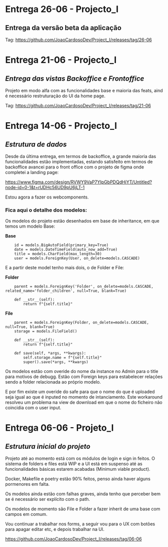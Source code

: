 # Entrega 26-06 - Projecto_I

## Entrega da versão beta da aplicação

Tag: https://github.com/JoaoCardosoDev/Project_I/releases/tag/26-06

# Entrega 21-06 - Projecto_I

##  *Entrega das vistas Backoffice e Frontoffice*

Projeto em modo alfa com as funcionalidades base e maioria das feats, aind é necessário restruturação do UI da home page.

Tag: https://github.com/JoaoCardosoDev/Project_I/releases/tag/21-06

# Entrega 14-06 - Projecto_I

## *Estrutura de dados*

Desde da última entrega, em termos de backoffice, a grande maioria das funcionalidades estão implementadas, estando satisfeito em termos de backoffice avancei para o front office com o projeto de figma onde completei a landing page:

https://www.figma.com/design/RVWY9VaP7YIpGbPDQdHiYT/Untitled?node-id=0-1&t=rUDHc56UD9pU6jLT-1

Estou agora a fazer os webcomponents.

### Fica aqui o detalhe dos modelos:

Os modelos do projeto estão desenhados em base de inheritance, em que temos um modelo Base:

**Base**
```
    id = models.BigAutoField(primary_key=True)
    date = models.DateTimeField(auto_now_add=True)
    title = models.CharField(max_length=30)
    user = models.ForeignKey(User, on_delete=models.CASCADE)
```
 E a partir deste model tenho mais dois, o de Folder e File:

**Folder**
```
    parent = models.ForeignKey('Folder', on_delete=models.CASCADE, related_name='folder_children', null=True, blank=True)
    
    def __str__(self):
        return f"{self.title}"
```
**File**
```
    parent = models.ForeignKey(Folder, on_delete=models.CASCADE, null=True, blank=True)
    storage = models.FileField()

    def __str__(self):
        return f"{self.title}"
    
    def save(self, *args, **kwargs):
        self.storage.name = f"{self.title}"
        super().save(*args, **kwargs)
```

Os modelos estão com overide do nome da instance no Admin para o title para motivos de debugg. Estão com Foreign keys para estabelecer relações sendo a folder relacionada ao próprio modelo. 

E por fim existe um overide do safe para que o nome do que é uploaded seja igual ao que é inputed no momento de intanciamento. Este workaround resolveu um problema na view de download em que o nome do ficheiro não coincidia com o user input.

# Entrega 06-06 - Projeto_I

## *Estrutura inicial do projeto*

Projeto até ao momento está com os módulos de login e sign in feitos. O sistema de folders e files está WIP e a UI está em suspenso até as funcionalidades básicas estarem acabadas (Minimum viable product).

Docker, Makefile e poetry estão 90% feitos, penso ainda haver alguns pormenores em falta.

Os modelos ainda estão com falhas graves, ainda tenho que perceber bem se é necessário ser explícito com o path.

Os modelos de momento são File e Folder a fazer inherit de uma base com campos em comum.

Vou continuar a trabalhar nos forms, a seguir vou para o UX com botões para apagar editar etc, e depois trabalhar na UI.

https://github.com/JoaoCardosoDev/Project_I/releases/tag/06-06

